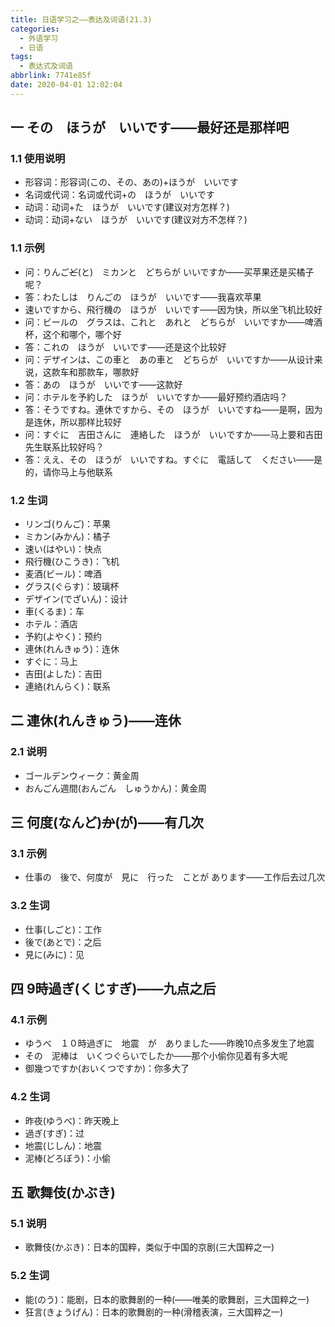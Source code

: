 ```yaml
---
title: 日语学习之——表达及词语(21.3)
categories:
  - 外语学习
  - 日语
tags:
  - 表达式及词语
abbrlink: 7741e85f
date: 2020-04-01 12:02:04
---
```

## 一 その　ほうが　いいです——最好还是那样吧
### 1.1 使用说明
* 形容词：形容词(この、その、あの)+ほうが　いいです
* 名词或代词：名词或代词+の　ほうが　いいです
* 动词：动词+た　ほうが　いいです(建议对方怎样？)
* 动词：动词+ない　ほうが　いいです(建议对方不怎样？)

<!--more-->

### 1.1 示例

* 问：りんご~~ど~~(と)　ミカンと　どちらが  いいですか——买苹果还是买橘子呢？
* 答：わたしは　りんごの　ほうが　いいです——我喜欢苹果
* 速いですから、飛行機の　ほうが　いいです——因为快，所以坐飞机比较好
* 问：ビールの　グラスは、これと　あれと　どちらが　いいですか——啤酒杯，这个和哪个，哪个好
* 答：これの　ほうが　いいです——还是这个比较好
* 问：デザインは、この車と　あの車と　どちらが　いいですか——从设计来说，这款车和那款车，哪款好
* 答：あの　ほうが　いいです——这款好
* 问：ホテルを予約した　ほうが　いいですか——最好预约酒店吗？
* 答：そうですね。連休ですから、その　ほうが　いいですね——是啊，因为是连休，所以那样比较好
* 问：すぐに　吉田さんに　連絡した　ほうが　いいですか——马上要和吉田先生联系比较好吗？
* 答：ええ、その　ほうが　いいですね。すぐに　電話して　ください——是的，请你马上与他联系

### 1.2 生词

* リンゴ(りんご)：苹果
* ミカン(みかん)：橘子
* 速い(はやい)：快点
* 飛行機(ひこうき)：飞机
* 麦酒(ビール)：啤酒
* グラス(ぐらす)：玻璃杯
* デザイン(でざいん)：设计
* 車(くるま)：车
* ホテル：酒店
* 予約(よやく)：预约
* 連休(れんきゅう)：连休
* すぐに：马上
* 吉田(よした)：吉田
* 連絡(れんらく)：联系

## 二 連休(れんきゅう)——连休

### 2.1 说明

* ゴールデンウィーク：黄金周
* おんごん週間(おんごん　しゅうかん)：黄金周

## 三 何度(なんど)~~か~~(が)——有几次

### 3.1 示例

* 仕事の　後で、何度が　見に　行った　ことが  あります——工作后去过几次 

### 3.2 生词

* 仕事(しごと)：工作
* 後で(あとで)：之后
* 見に(みに)：见

## 四 9時過ぎ(くじすぎ)——九点之后

### 4.1 示例

* ゆうべ　１０時過ぎに　地震　が　ありました——昨晚10点多发生了地震
* その　泥棒は　いくつぐらいでしたか——那个小偷你见着有多大呢
* 御幾つですか(おいくつですか)：你多大了

### 4.2 生词

* 昨夜(ゆうべ)：昨天晚上
* 過ぎ(すぎ)：过
* 地震(じしん)：地震
* 泥棒(どろぼう)：小偷

## 五 歌舞伎(かぶき)

### 5.1 说明

* 歌舞伎(かぶき)：日本的国粹，类似于中国的京剧(三大国粹之一)

### 5.2 生词

* 能(のう)：能剧，日本的歌舞剧的一种(——唯美的歌舞剧，三大国粹之一)
* 狂言(きょうげん)：日本的歌舞剧的一种(滑稽表演，三大国粹之一)